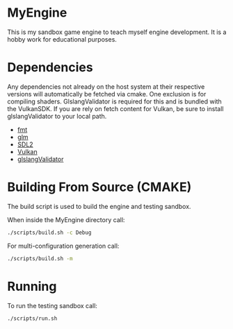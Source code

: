 # MyEngine

This is my sandbox game engine to teach myself engine development. It is a hobby work for educational purposes.

# Dependencies

Any dependencies not already on the host system at their respective versions
will automatically be fetched via cmake. One exclusion is for compiling shaders.
GlslangValidator is required for this and is bundled with the VulkanSDK.
If you are rely on fetch content for Vulkan, be sure to install glslangValidator
to your local path.

- [fmt](https://github.com/fmtlib/fmt)
- [glm](http://github.com/g-truc/glm.git)
- [SDL2](https://github.com/libsdl-org/SDL.git)
- [Vulkan](https://github.com/KhronosGroup/Vulkan-Hpp.git)
- [glslangValidator](https://github.com/KhronosGroup/glslang)

# Building From Source (CMAKE)

The build script is used to build the engine and testing sandbox.

When inside the MyEngine directory call:
```bash
./scripts/build.sh -c Debug
```

For multi-configuration generation call:
```bash
./scripts/build.sh -m
```

# Running

To run the testing sandbox call:
```bash
./scripts/run.sh
```

